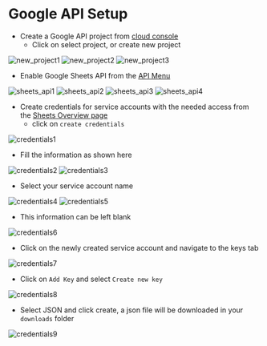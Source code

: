 <!-- TODO: add tutorial on how to share a sheet with the service account -->
# Google API Setup

- Create a Google API project from [cloud console](https://console.cloud.google.com/)
  - Click on select project, or create new project

![new_project1](../images/new_project1.png)
![new_project2](../images/new_project2.png)
![new_project3](../images/new_project3.png)

- Enable Google Sheets API from the [API Menu](https://console.cloud.google.com/apis/dashboard)

![sheets_api1](../images/sheets_api1.png)
![sheets_api2](../images/sheets_api2.png)
![sheets_api3](../images/sheets_api3.png)
![sheets_api4](../images/sheets_api4.png)

- Create credentials for service accounts with the needed access from the
  [Sheets Overview
  page](https://console.cloud.google.com/apis/api/sheets.googleapis.com/overview)
  - click on `create credentials`

![credentials1](../images/credentials1.png)

- Fill the information as shown here

![credentials2](../images/credentials2.png)
![credentials3](../images/credentials3.png)

- Select your service account name

![credentials4](../images/credentials4.png)
![credentials5](../images/credentials5.png)

- This information can be left blank

![credentials6](../images/credentials6.png)

- Click on the newly created service account and navigate to the keys tab

![credentials7](../images/credentials7.png)

- Click on `Add Key` and select `Create new key`

![credentials8](../images/credentials8.png)

- Select JSON and click create, a json file will be downloaded in your
    `downloads` folder

![credentials9](../images/credentials9.png)
